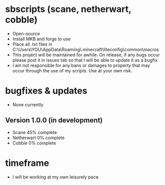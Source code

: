 # sbscripts (scane, netherwart, cobble)
- Open-source 
- Install MKB and forge to use
- Place all .txt files in C:\Users\YOU\AppData\Roaming\\.minecraft\liteconfig\common\macros
- This project will be maintained for awhile. On release, if any bugs occur please post it in issues tab so that I will be able to update it as a bugfix
- I am not responsible for any bans or damages to property that may occur through the use of my scripts. Use at your own risk.

# bugfixes & updates
- None currently

## Version 1.0.0 (in development)
- Scane 45% complete
- Netherwart 0% complete
- Cobble 0% complete

# timeframe
- I will be working at my own leisurely pace.
